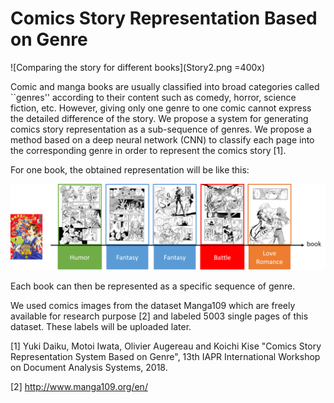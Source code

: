 # Comics Story Representation Based on Genre

![Comparing the story for different books](Story2.png =400x)


Comic and manga books are usually classified into broad categories called ``genres'' according to their content such as comedy, horror, science fiction, etc. However, giving only one genre to one comic cannot express the detailed difference of the story. We propose a system for generating comics story representation as a sub-sequence of genres. We propose a method based on a deep neural network (CNN) to classify each page into the corresponding genre in order to represent the comics story [1].

For one book, the obtained representation will be like this:

![Representation of the story for one book](Story.png)

Each book can then be represented as a specific sequence of genre. 


We used comics images from the dataset Manga109 which are freely available for research purpose [2] and labeled 5003 single pages of this dataset. These labels will be uploaded later.


[1] Yuki Daiku, Motoi Iwata, Olivier Augereau and Koichi Kise "Comics Story Representation System Based on Genre", 13th IAPR International Workshop on Document Analysis Systems, 2018.

[2] http://www.manga109.org/en/
